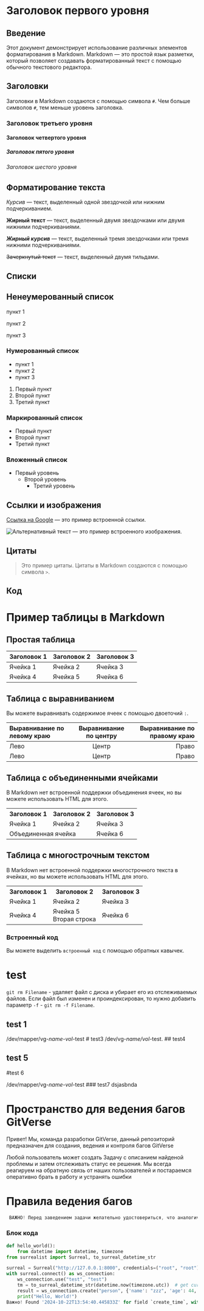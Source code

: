 # Заголовок первого уровня

## Введение

Этот документ демонстрирует использование различных элементов форматирования в Markdown. Markdown — это простой язык разметки, который позволяет создавать форматированный текст с помощью обычного текстового редактора.

## Заголовки

Заголовки в Markdown создаются с помощью символа `#`. Чем больше символов `#`, тем меньше уровень заголовка.

### Заголовок третьего уровня

#### Заголовок четвертого уровня

##### Заголовок пятого уровня

###### Заголовок шестого уровня

## Форматирование текста

*Курсив* — текст, выделенный одной звездочкой или нижним подчеркиванием.

**Жирный текст** — текст, выделенный двумя звездочками или двумя нижними подчеркиваниями.

***Жирный курсив*** — текст, выделенный тремя звездочками или тремя нижними подчеркиваниями.

~~Зачеркнутый текст~~ — текст, выделенный двумя тильдами.

## Списки

## Ненеумерованный список
пункт 1

пункт 2

пункт 3

### Нумерованный список
- пункт 1
- пункт 2
- пункт 3
1. Первый пункт
2. Второй пункт
3. Третий пункт

### Маркированный список

- Первый пункт
- Второй пункт
- Третий пункт

### Вложенный список

- Первый уровень
  - Второй уровень
    - Третий уровень

## Ссылки и изображения

[Ссылка на Google](https://www.google.com) — это пример встроенной ссылки.

![Альтернативный текст](https://via.placeholder.com/150) — это пример встроенного изображения.

## Цитаты

> Это пример цитаты. Цитаты в Markdown создаются с помощью символа `>`.

## Код

# Пример таблицы в Markdown

## Простая таблица

| Заголовок 1 | Заголовок 2 | Заголовок 3 |
|-------------|-------------|-------------|
| Ячейка 1    | Ячейка 2    | Ячейка 3    |
| Ячейка 4    | Ячейка 5    | Ячейка 6    |

## Таблица с выравниванием

Вы можете выравнивать содержимое ячеек с помощью двоеточий `:`.

| Выравнивание по левому краю | Выравнивание по центру | Выравнивание по правому краю |
|:----------------------------|:----------------------:|-----------------------------:|
| Лево                        |     Центр              |                        Право |
| Лево                        |     Центр              |                        Право |

## Таблица с объединенными ячейками

В Markdown нет встроенной поддержки объединения ячеек, но вы можете использовать HTML для этого.

<table>
  <tr>
    <th>Заголовок 1</th>
    <th>Заголовок 2</th>
    <th>Заголовок 3</th>
  </tr>
  <tr>
    <td>Ячейка 1</td>
    <td>Ячейка 2</td>
    <td>Ячейка 3</td>
  </tr>
  <tr>
    <td colspan="2">Объединенная ячейка</td>
    <td>Ячейка 6</td>
  </tr>
</table>

## Таблица с многострочным текстом

В Markdown нет встроенной поддержки многострочного текста в ячейках, но вы можете использовать HTML для этого.

<table>
  <tr>
    <th>Заголовок 1</th>
    <th>Заголовок 2</th>
    <th>Заголовок 3</th>
  </tr>
  <tr>
    <td>Ячейка 1</td>
    <td>Ячейка 2</td>
    <td>Ячейка 3</td>
  </tr>
  <tr>
    <td>Ячейка 4</td>
    <td>Ячейка 5<br>Вторая строка</td>
    <td>Ячейка 6</td>
  </tr>
</table>


### Встроенный код


Вы можете выделить `встроенный код` с помощью обратных кавычек.

# test

`git rm Filename` - удаляет файл с диска и убирает его из отслеживаемых файлов. 
Если файл был изменен и проиндексирован, то нужно добавить параметр `-f` - `git rm -f Filename`.

## test 1

/dev/mapper/vg-_name-vol_-test # test3
/dev/vg-_name/vol_-test. ## test4

## test 5
#test 6

/dev/mapper/vg-_name-vol_-test ### test7 dsjasbnda
# Пространство для ведения багов GitVerse

Привет!
Мы, команда разработки GitVerse, данный репозиторий предназначен для создания, ведения и контроля багов GitVerse

Любой пользователь может создать Задачу с описанием найденой проблемы и затем отслеживать статус ее решения.
Мы всегда реагируем на обратную связь от наших пользователей и постараемся оперативно брать в работу и устранять ошибки

# Правила ведения багов 


```Java
 ВАЖНО! Перед заведением задачи желательно удостовериться, что аналогичной нет в списке, воспользовавшись Поиском
  ```
### Блок кода

```python
def hello_world():
    from datetime import datetime, timezone
from surrealist import Surreal, to_surreal_datetime_str

surreal = Surreal("http://127.0.0.1:8000", credentials=("root", "root"))
with surreal.connect() as ws_connection:
    ws_connection.use("test", "test")
    tm = to_surreal_datetime_str(datetime.now(timezone.utc))  # get current time in surreal format d'2024-10-22T16:18:59.367084Z'
    result = ws_connection.create("person", {'name': "zzz", 'age': 44, 'active': True, 'create_time': tm})
    print("Hello, World!")
Важно! Found '2024-10-22T13:54:40.445833Z' for field `create_time`, with record `person:p8vji2zhvr8z7frhsaex`, but expected a datetime
    
